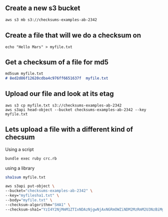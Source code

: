 ## Create a new s3 bucket

```md
aws s3 mb s3://checksums-examples-ab-2342
```

## Create a file that will we do a checksum on

```
echo "Hello Mars" > myfile.txt
```

## Get a checksum of a file for md5

```md
md5sum myfile.txt 
# 8ed2d86f12620cdba4c976ff6651637f  myfile.txt
```

## Upload our file and look at its etag

```
aws s3 cp myfile.txt s3://checksums-examples-ab-2342
aws s3api head-object --bucket checksums-examples-ab-2342 --key myfile.txt
```

## Lets upload a file with a different kind of checsum

Using a script
```sh
bundle exec ruby crc.rb
```

using a library
```sh
sha1sum myfile.txt 
```

```sh
aws s3api put-object \
--bucket="checksums-examples-ab-2342" \
--key="myfilesha1.txt" \
--body="myfile.txt" \
--checksum-algorithm="SHA1" \
--checksum-sha1="YzI4Y2NjMmM1ZTIxNDAzNjgwNjAxNGRmOWZiNDM2MzRmM2U3NzBiMg=="
```